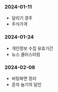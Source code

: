 ### 2024-01-11
  - 달리기 경주
  - 주식가격
### 2024-01-24
  - 개인정보 수집 유효기간
  - 뉴스 클러스터링
### 2024-02-08
  - 바탕화면 정리
  - 혼자 놀기의 달인
